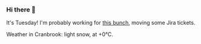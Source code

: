 ### Hi there :wave:

It's Tuesday! I'm probably working for [this bunch](https://github.com/kohofinancial), moving some Jira tickets.

Weather in Cranbrook: light snow, at +0°C.

